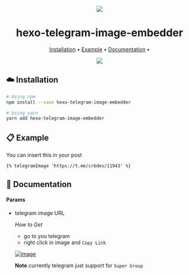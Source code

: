 

<p align="center">
    <img src="https://s22.postimg.cc/lyljodno1/hexo-telegram-image-embedder.png" />
</p>

<h1 align="center">
   hexo-telegram-image-embedder 
</h1>


<p align="center">
  <a href="#installation">Installation</a> •
  <a href="#example">Example</a> •
  <a href="#documentation">Documentation</a> •
</p>


<p align="center">
    <img src="https://i.imgur.com/Ejsc21S.png" />
</p>

## :cloud: Installation

```sh
# Using npm
npm install --save hexo-telegram-image-embedder

# Using yarn
yarn add hexo-telegram-image-embedder
```

## :clipboard: Example

You can insert this in your post

```markdown
{% telegramImage 'https://t.me/crbdev/11943' %}
```

## :memo: Documentation

#### Params

- telegram image URL
  
  *How to Get*
  - go to you telegram
  - right click in image and `Copy Link`


  [![image](https://i.imgur.com/znmbeHz.png)](#)

  **Note**
  currently telegram just support for `Super Group`




